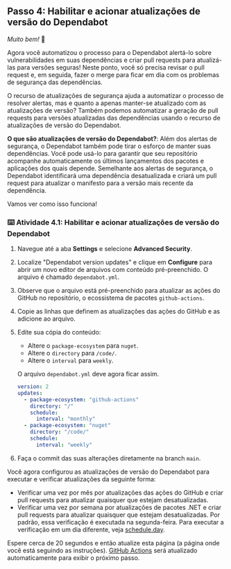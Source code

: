 ## Passo 4: Habilitar e acionar atualizações de versão do Dependabot

_Muito bem!_ :partying_face:

Agora você automatizou o processo para o Dependabot alertá-lo sobre vulnerabilidades em suas dependências e criar pull requests para atualizá-las para versões seguras! Neste ponto, você só precisa revisar o pull request e, em seguida, fazer o merge para ficar em dia com os problemas de segurança das dependências.

O recurso de atualizações de segurança ajuda a automatizar o processo de resolver alertas, mas e quanto a apenas manter-se atualizado com as atualizações de versão? Também podemos automatizar a geração de pull requests para versões atualizadas das dependências usando o recurso de atualizações de versão do Dependabot.

**O que são atualizações de versão do Dependabot?**: Além dos alertas de segurança, o Dependabot também pode tirar o esforço de manter suas dependências. Você pode usá-lo para garantir que seu repositório acompanhe automaticamente os últimos lançamentos dos pacotes e aplicações dos quais depende. Semelhante aos alertas de segurança, o Dependabot identificará uma dependência desatualizada e criará um pull request para atualizar o manifesto para a versão mais recente da dependência.

Vamos ver como isso funciona!

### :keyboard: Atividade 4.1: Habilitar e acionar atualizações de versão do Dependabot

1. Navegue até a aba **Settings** e selecione **Advanced Security**.
2. Localize "Dependabot version updates" e clique em **Configure** para abrir um novo editor de arquivos com conteúdo pré-preenchido. O arquivo é chamado `dependabot.yml`.
3. Observe que o arquivo está pré-preenchido para atualizar as ações do GitHub no repositório, o ecossistema de pacotes `github-actions`.
4. Copie as linhas que definem as atualizações das ações do GitHub e as adicione ao arquivo.
5. Edite sua cópia do conteúdo:
   - Altere o `package-ecosystem` para `nuget`.
   - Altere o `directory` para `/code/`.
   - Altere o `interval` para `weekly`.
   
   O arquivo `dependabot.yml` deve agora ficar assim.
   ```yaml
   version: 2
   updates:
     - package-ecosystem: "github-actions"
       directory: "/"
       schedule:
         interval: "monthly"
     - package-ecosystem: "nuget"
       directory: "/code/"
       schedule:
         interval: "weekly"
    ```
6. Faça o commit das suas alterações diretamente na branch `main`.

Você agora configurou as atualizações de versão do Dependabot para executar e verificar atualizações da seguinte forma:
- Verificar uma vez por mês por atualizações das ações do GitHub e criar pull requests para atualizar quaisquer que estejam desatualizadas.
- Verificar uma vez por semana por atualizações de pacotes .NET e criar pull requests para atualizar quaisquer que estejam desatualizadas. Por padrão, essa verificação é executada na segunda-feira. Para executar a verificação em um dia diferente, veja [schedule.day](https://docs.github.com/en/code-security/dependabot/dependabot-version-updates/configuration-options-for-the-dependabot.yml-file#scheduleday).

Espere cerca de 20 segundos e então atualize esta página (a página onde você está seguindo as instruções). [GitHub Actions](https://docs.github.com/en/actions) será atualizado automaticamente para exibir o próximo passo.
